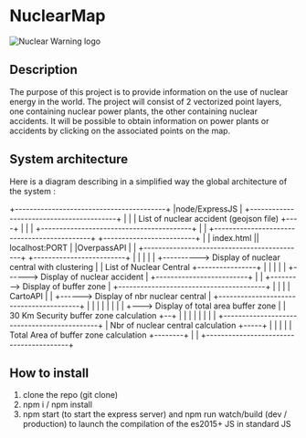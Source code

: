 # NuclearMap

![Nuclear Warning logo](https://proxy.duckduckgo.com/iu/?u=https://upload.wikimedia.org/wikipedia/commons/thumb/a/ae/Nuclear_symbol.svg/128px-Nuclear_symbol.svg.png&f=1)

## Description
The purpose of this project is to provide information on the use of nuclear energy in the world. The project will consist of 2 vectorized point layers, one containing nuclear power plants, the other containing nuclear accidents. It will be possible to obtain information on power plants or accidents by clicking on the associated points on the map.

## System architecture
Here is a diagram describing in a simplified way the global architecture of the system :

+-----------------------------------------+
|node/ExpressJS                           |
+-----------------------------------------+
|                                         |
| List of nuclear accident (geojson file) +----+
|                                         |    |
+-----------------------------------------+    |
                                               |      +--------------------------------------------+
+-------------------------+                    |      | index.html || localhost:PORT               |
|OverpassAPI              |                    |      +--------------------------------------------+
+-------------------------+                    |      |                                            |
|                         |                +----------> Display of nuclear central with clustering |
| List of Nuclear Central +----------------+   |      |                                            |
|                         |                    +------> Display of nuclear accident                |
+-------------------------+                           |                                            |
                                            +---------> Display of buffer zone                     |
+----------------------------------------+  |         |                                            |
| CartoAPI                               |  |  +------> Display of nbr nuclear central             |
+----------------------------------------+  |  |      |                                            |
|                                        |  |  |  +---> Display of total area buffer zone          |
| 30 Km Security buffer zone calculation +--+  |  |   |                                            |
|                                        |     |  |   +--------------------------------------------+
| Nbr of nuclear central calculation     +-----+  |
|                                        |        |
| Total Area of buffer zone calculation  +--------+
|                                        |
+----------------------------------------+

## How to install
1. clone the repo (git clone)
2. npm i / npm install
3. npm start (to start the express server) and npm run watch/build (dev / production) to launch the compilation of the es2015+ JS in standard JS

